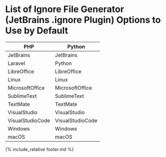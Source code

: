 # List of Ignore File Generator (JetBrains .ignore Plugin) Options to Use by Default

|PHP|Python|
|------|------|
|JetBrains|JetBrains|
|Laravel|Python|
|LibreOffice|LibreOffice|
|Linux|Linux|
|MicrosoftOffice|MicrosoftOffice|
|SublimeText|SublimeText|
|TextMate|TextMate|
|VisualStudio|VisualStudio|
|VisualStudioCode|VisualStudioCode|
|Windows|Windows|
|macOS|macOS|

{% include_relative footer.md %}
